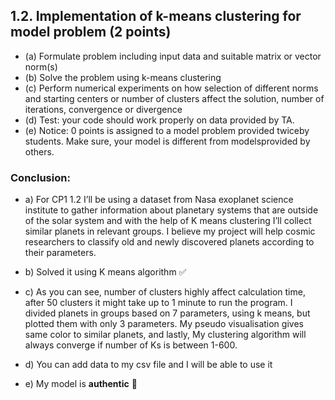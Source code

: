 ## 1.2.  Implementation of k-means clustering for model problem (2 points)
* (a)  Formulate problem including input data and suitable matrix or vector norm(s)
* (b)  Solve the problem using k-means clustering
* (c)  Perform numerical experiments on how selection of different norms and  starting  centers  or  number  of  clusters  affect  the solution, number of iterations, convergence or divergence
* (d)  Test:  your code should work properly on data provided by TA.
* (e)  Notice:  0 points is assigned to a model problem provided twiceby  students.   Make  sure,  your  model  is  different  from  modelsprovided by others.

### Conclusion:
* a) For CP1 1.2 I’ll be using a dataset from Nasa exoplanet science institute to gather information about planetary systems that are outside of the solar system and with the help of K means clustering I’ll collect similar planets in relevant groups. I believe my project will help cosmic researchers to classify old and newly discovered planets according to their parameters. 

* b) Solved it using K means algorithm ✅ 
* c) As you can see, number of clusters highly affect calculation time, after 50 clusters it might take up to 1 minute to run the program. I divided planets in groups based on 7 parameters, using k means, but plotted them with only 3 parameters. My pseudo visualisation gives same color to similar planets, and lastly, My clustering algorithm will always converge if number of Ks is between 1-600.
* d) You can add data to my csv file and I will be able to use it
* e) My model is **authentic** 🤣 









